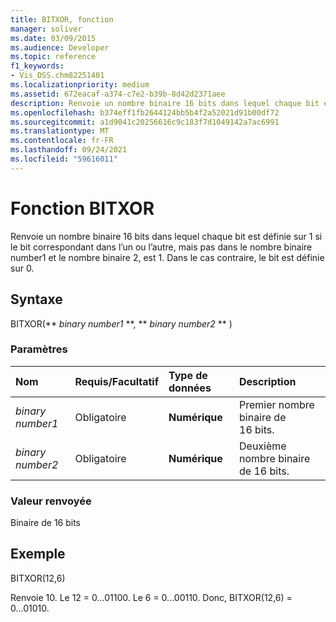 ```yaml
---
title: BITXOR, fonction
manager: soliver
ms.date: 03/09/2015
ms.audience: Developer
ms.topic: reference
f1_keywords:
- Vis_DSS.chm82251401
ms.localizationpriority: medium
ms.assetid: 672eacaf-a374-c7e2-b39b-8d42d2371aee
description: Renvoie un nombre binaire 16 bits dans lequel chaque bit est définie sur 1 si le bit correspondant dans l’un ou l’autre, mais pas dans le nombre binaire number1 et le nombre binaire 2, est 1. Dans le cas contraire, le bit est définie sur 0.
ms.openlocfilehash: b374eff1fb2644124bb5b4f2a52021d91b00df72
ms.sourcegitcommit: a1d9041c20256616c9c183f7d1049142a7ac6991
ms.translationtype: MT
ms.contentlocale: fr-FR
ms.lasthandoff: 09/24/2021
ms.locfileid: "59616011"
---
```

# <a name="bitxor-function"></a>Fonction BITXOR

Renvoie un nombre binaire 16 bits dans lequel chaque bit est définie sur 1 si le bit correspondant dans l’un ou l’autre, mais pas dans le nombre binaire number1 et le nombre binaire 2, est 1. Dans le cas contraire, le bit est définie sur 0.
  
## <a name="syntax"></a>Syntaxe

BITXOR(** *binary number1* **, ** *binary number2* ** ) 
  
### <a name="parameters"></a>Paramètres

|**Nom**|**Requis/Facultatif**|**Type de données**|**Description**|
|:-----|:-----|:-----|:-----|
| _binary number1_ <br/> |Obligatoire  <br/> |**Numérique** <br/> |Premier nombre binaire de 16 bits.  <br/> |
| _binary number2_ <br/> |Obligatoire  <br/> |**Numérique** <br/> |Deuxième nombre binaire de 16 bits.  <br/> |
   
### <a name="return-value"></a>Valeur renvoyée

Binaire de 16 bits
  
## <a name="example"></a>Exemple

BITXOR(12,6)
  
Renvoie 10. Le 12 = 0...01100. Le 6 = 0...00110. Donc, BITXOR(12,6) = 0...01010.
  

